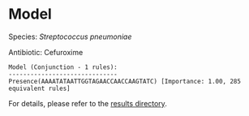 
# Model

Species: *Streptococcus pneumoniae*

Antibiotic: Cefuroxime

```
Model (Conjunction - 1 rules):
------------------------------
Presence(AAAATATAATTGGTAGAACCAACCAAGTATC) [Importance: 1.00, 285 equivalent rules]

```

For details, please refer to the [results directory](../../../../../results/scm_b/streptococcus%20pneumoniae/cefuroxime/repeat_5/).

